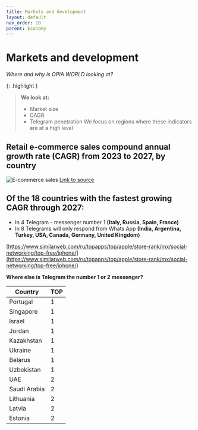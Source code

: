 ```yaml
---
title: Markets and development
layout: default
nav_order: 10
parent: Economy
---
```


# Markets and development

_Where and why is OPIA WORLD looking at?_

{: .highlight }
> **We look at:**
> - Market size
> - CAGR
> - Telegram penetration
> We focus on regions where these indicators are at a high level

## Retail e-commerce sales compound annual growth rate (CAGR) from 2023 to 2027, by country

![E-commerce sales](/en/assets/images/e_commerce_sales.png "E-commerce sales")
[Link to source](https://www.statista.com/forecasts/220177/b2c-e-commerce-sales-cagr-forecast-for-selected-countries)

## Of the 18 countries with the fastest growing CAGR through 2027:

- In 4 Telegram - messenger number 1 **(Italy, Russia, Spain, France)**
- In 8 Telegrams will only respond from Whats App **(India, Argentina, Turkey, USA, Canada, Germany, United Kingdom)** 

[https://www.similarweb.com/ru/topapps/top/apple/store-rank/mx/social-networking/top-free/iphone/](https://www.similarweb.com/ru/topapps/top/apple/store-rank/mx/social-networking/top-free/iphone/)

**Where else is Telegram the number 1 or 2 messenger?**

| Country | TOP |
| ----------- | ----------- |
| Portugal | 1 |
| Singapore | 1 |
| Israel | 1 |
| Jordan | 1 |
| Kazakhstan | 1 |
| Ukraine | 1 |
| Belarus | 1 |
| Uzbekistan | 1 |
| UAE | 2 |
| Saudi Arabia | 2 |
| Lithuania | 2 |
| Latvia | 2 |
| Estonia | 2 |
